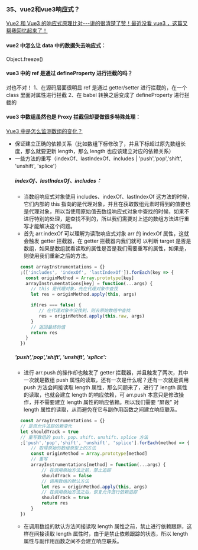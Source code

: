 ### 35、vue2和vue3响应式？
[Vue2 和 Vue3 的响应式原理比对---讲的很清楚了赞！最近没看 vue3 ，这篇又帮我回忆起来了！](https://juejin.cn/post/7124351370521477128#heading-3)

#### vue2 中怎么让 data 中的数据失去响应式：
Object.freeze()

#### vue3 中的 ref 是通过 defineProperty 进行拦截的吗？
对也不对！
1、在源码层面很明显 ref 是通过 getter/setter 进行拦截的，在一个 class 里面对属性进行拦截
2、在 babel 转换之后变成了 defineProperty 进行拦截的

#### vue3 中数组虽然也是 Proxy 拦截但却要做很多特殊处理：
[Vue3 中是怎么监测数组的变化？](https://juejin.cn/post/7124351370521477128#heading-6)
- 保证建立正确的依赖关系（比如数组下标修改了，并且下标超过原先数组长度，那么就要更新 length，那么 length 也应该建立对应的依赖关系）
- 一些方法的重写（indexOf、lastIndexOf、includes | 'push','pop','shift', 'unshift', 'splice'）
    ##### indexOf、lastIndexOf、includes：
    - 当数组响应式对象使用 includes、indexOf、lastIndexOf 这方法的时候，它们内部的 this 指向的是代理对象，并且在获取数组元素时得到的值要也是代理对象，所以当使用原始值去数组响应式对象中查找的时候，如果不进行特别的处理，是查找不到的，所以我们需要对上述的数组方法进行重写才能解决这个问题。
    - 首先 arr.indexOf 可以理解为读取响应式对象 arr 的 indexOf 属性，这就会触发 getter 拦截器，在 getter 拦截器内我们就可 以判断 target 是否是数组，如果是数组就看读取的属性是否是我们需要重写的属性，如果是，则使用我们重新之后的方法。
  ```js
    const arrayInstrumentations = {}
    ;(['includes', 'indexOf', 'lastIndexOf']).forEach(key => {
      const originMethod = Array.prototype[key]
      arrayInstrumentations[key] = function(...args) {
        // this 是代理对象，先在代理对象中查找
        let res = originMethod.apply(this, args)

        if(res === false) {
           // 在代理对象中没找到，则去原始数组中查找
           res = originMethod.apply(this.raw, args)
        }
        // 返回最终的值
        return res
      }
    })
  ```
    ##### 'push','pop','shift', 'unshift', 'splice':
    - 进行 arr.push 的操作却也触发了 getter 拦截器，并且触发了两次，其中一次就是数组 push 属性的读取，还有一次是什么呢？还有一次就是调用 push 方法会间接读取 length 属性，那么问题来了，进行了 length 属性的读取，也就会建立 length 的响应依赖，可 arr.push 本意只是修改操作，并不需要建立 length 属性的响应依赖。所以我们需要 “屏蔽” 对 length 属性的读取，从而避免在它与副作用函数之间建立响应联系。
    ```js
      const arrayInstrumentations = {}
      // 是否允许追踪依赖变化
      let shouldTrack = true
      // 重写数组的 push、pop、shift、unshift、splice 方法
      ;['push','pop','shift', 'unshift', 'splice'].forEach(method => {
          // 取得原始的数组原型上的方法
          const originMethod = Array.prototype[method]
          // 重写
          arrayInstrumentations[method] = function(...args) {
              // 在调用原始方法之前，禁止追踪
              shouldTrack = false
              // 调用数组的默认方法
              let res = originMethod.apply(this, args)
              // 在调用原始方法之后，恢复允许进行依赖追踪
              shouldTrack = true
              return res
          }
      })
    ```
    - 在调用数组的默认方法间接读取 length 属性之前，禁止进行依赖跟踪，这样在间接读取 length 属性时，由于是禁止依赖跟踪的状态，所以 length 属性与副作用函数之间不会建立响应联系。
